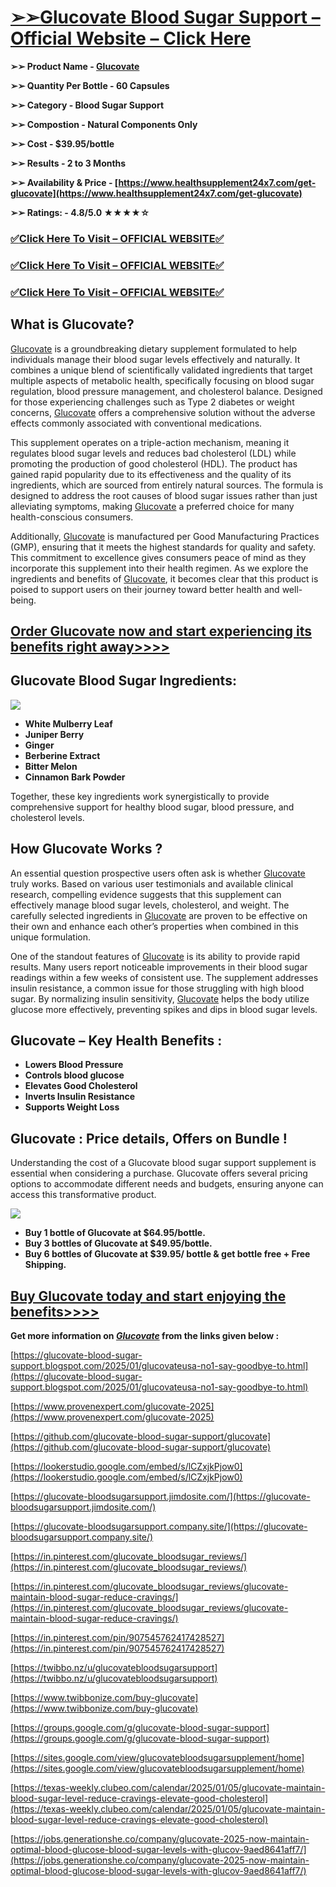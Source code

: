 # **[➢➢Glucovate Blood Sugar Support – Official Website – Click Here](https://www.healthsupplement24x7.com/get-glucovate)**

**➢➢ Product Name - [Glucovate](https://www.healthsupplement24x7.com/get-glucovate)**

**➢➢ Quantity Per Bottle - 60 Capsules**

**➢➢ Category - Blood Sugar Support**

**➢➢ Compostion - Natural Components Only**

**➢➢ Cost - $39.95/bottle**

**➢➢ Results - 2 to 3 Months**

**➢➢ Availability & Price - [https://www.healthsupplement24x7.com/get-glucovate](https://www.healthsupplement24x7.com/get-glucovate)**

**➢➢ Ratings: - 4.8/5.0 ★★★★☆**

### [✅**Click Here To Visit – OFFICIAL WEBSITE**✅](https://www.healthsupplement24x7.com/get-glucovate)

### [✅**Click Here To Visit – OFFICIAL WEBSITE**✅](https://www.healthsupplement24x7.com/get-glucovate)

### [✅**Click Here To Visit – OFFICIAL WEBSITE**✅](https://www.healthsupplement24x7.com/get-glucovate)

## **What is Glucovate?**

[Glucovate](https://glucovate-bloodsugarsupport.jimdosite.com/) is a groundbreaking dietary supplement formulated to help individuals manage their blood sugar levels effectively and naturally. It combines a unique blend of scientifically validated ingredients that target multiple aspects of metabolic health, specifically focusing on blood sugar regulation, blood pressure management, and cholesterol balance. Designed for those experiencing challenges such as Type 2 diabetes or weight concerns, [Glucovate](https://glucovate-bloodsugarsupport.company.site/) offers a comprehensive solution without the adverse effects commonly associated with conventional medications.

This supplement operates on a triple-action mechanism, meaning it regulates blood sugar levels and reduces bad cholesterol (LDL) while promoting the production of good cholesterol (HDL). The product has gained rapid popularity due to its effectiveness and the quality of its ingredients, which are sourced from entirely natural sources. The formula is designed to address the root causes of blood sugar issues rather than just alleviating symptoms, making [Glucovate](https://in.pinterest.com/glucovate_bloodsugar_reviews/) a preferred choice for many health-conscious consumers.

Additionally, [Glucovate](https://in.pinterest.com/glucovate_bloodsugar_reviews/glucovate-maintain-blood-sugar-reduce-cravings/) is manufactured per Good Manufacturing Practices (GMP), ensuring that it meets the highest standards for quality and safety. This commitment to excellence gives consumers peace of mind as they incorporate this supplement into their health regimen. As we explore the ingredients and benefits of [Glucovate](https://in.pinterest.com/pin/907545762417428527), it becomes clear that this product is poised to support users on their journey toward better health and well-being.

## [**Order Glucovate now and start experiencing its benefits right away>>>>**](https://www.healthsupplement24x7.com/get-glucovate)

## **Glucovate Blood Sugar Ingredients**:

[![](https://blogger.googleusercontent.com/img/b/R29vZ2xl/AVvXsEhgFdMvGMb-Q4lRIKLz4i_Q8cShWPA50jBZUiY_x0VrPYoRks1wOLmcz_YDYO_8MkBHKKReNpnNldQMTExlifX6VWXDvmh_mszUjciGamUIosAXjo7GQQGXpPTG-wWsJSttSusoi5c0KZgAbrYDdcH-3BRm1iP1Jp-WnMoDTp0dxsFPpMcfUJkoBlpxKfA/w640-h330/Glucovate%203.png)](https://www.healthsupplement24x7.com/get-glucovate)

- **White Mulberry Leaf**
- **Juniper Berry**
- **Ginger**
- **Berberine Extract**
- **Bitter Melon**
- **Cinnamon Bark Powder**

Together, these key ingredients work synergistically to provide comprehensive support for healthy blood sugar, blood pressure, and cholesterol levels.

## **How Glucovate Works ?**

An essential question prospective users often ask is whether [Glucovate](https://sites.google.com/view/glucovatebloodsugarsupplement/home) truly works. Based on various user testimonials and available clinical research, compelling evidence suggests that this supplement can effectively manage blood sugar levels, cholesterol, and weight. The carefully selected ingredients in [Glucovate](https://texas-weekly.clubeo.com/calendar/2025/01/05/glucovate-maintain-blood-sugar-level-reduce-cravings-elevate-good-cholesterol) are proven to be effective on their own and enhance each other’s properties when combined in this unique formulation.

One of the standout features of [Glucovate](https://colab.research.google.com/drive/1I3MtsxKqP9yGbXLeiiXqeMOR9LTvIsI9?usp=sharing) is its ability to provide rapid results. Many users report noticeable improvements in their blood sugar readings within a few weeks of consistent use. The supplement addresses insulin resistance, a common issue for those struggling with high blood sugar. By normalizing insulin sensitivity, [Glucovate](https://groups.google.com/g/glucovate-blood-sugar-support/c/imc8RylQuvU) helps the body utilize glucose more effectively, preventing spikes and dips in blood sugar levels.

## **Glucovate – Key Health Benefits :**

- **Lowers Blood Pressure**
- **Controls blood glucose**
- **Elevates Good Cholesterol**
- **Inverts Insulin Resistance**
- **Supports Weight Loss**

## **Glucovate : Price details, Offers on Bundle !**

Understanding the cost of a Glucovate blood sugar support supplement is essential when considering a purchase. Glucovate offers several pricing options to accommodate different needs and budgets, ensuring anyone can access this transformative product.

[![](https://blogger.googleusercontent.com/img/b/R29vZ2xl/AVvXsEgUiGGEH_zgEWqfM_0D6mEriu8gL7ti3EiAF-UG6Zr4JdYDjZtuOUTsug87-gP8NSPeR-FO79sO7R6uPsSdRVin6mgLLk8D_JXarYSUnD0VaGh27faOdR2Eyi87wXR58007s0A1ERS7XNxudGwWMK42n4XbC264p8kOMF5H-VCpfanL8w3hLhGDXIiMyqE/w640-h390/Screenshot%202025-01-06%20at%2010-14-49%20Glucovate.png)](https://www.healthsupplement24x7.com/get-glucovate)

- **Buy 1 bottle of Glucovate at $64.95/bottle.**
- **Buy 3 bottles of Glucovate at $49.95/bottle.**
- **Buy 6 bottles of Glucovate at $39.95/ bottle & get bottle free + Free Shipping.**

## [**Buy Glucovate today and start enjoying the benefits>>>>**](https://www.healthsupplement24x7.com/get-glucovate)

**Get more information on _[Glucovate](https://www.healthsupplement24x7.com/get-glucovate)_ from the links given below :**

[https://glucovate-blood-sugar-support.blogspot.com/2025/01/glucovateusa-no1-say-goodbye-to.html](https://glucovate-blood-sugar-support.blogspot.com/2025/01/glucovateusa-no1-say-goodbye-to.html)

[https://www.provenexpert.com/glucovate-2025](https://www.provenexpert.com/glucovate-2025)

[https://github.com/glucovate-blood-sugar-support/glucovate](https://github.com/glucovate-blood-sugar-support/glucovate)

[https://lookerstudio.google.com/embed/s/lCZxjkPjow0](https://lookerstudio.google.com/embed/s/lCZxjkPjow0)

[https://glucovate-bloodsugarsupport.jimdosite.com/](https://glucovate-bloodsugarsupport.jimdosite.com/)

[https://glucovate-bloodsugarsupport.company.site/](https://glucovate-bloodsugarsupport.company.site/)

[https://in.pinterest.com/glucovate_bloodsugar_reviews/](https://in.pinterest.com/glucovate_bloodsugar_reviews/)

[https://in.pinterest.com/glucovate_bloodsugar_reviews/glucovate-maintain-blood-sugar-reduce-cravings/](https://in.pinterest.com/glucovate_bloodsugar_reviews/glucovate-maintain-blood-sugar-reduce-cravings/)

[https://in.pinterest.com/pin/907545762417428527](https://in.pinterest.com/pin/907545762417428527)

[https://twibbo.nz/u/glucovatebloodsugarsupport](https://twibbo.nz/u/glucovatebloodsugarsupport)

[https://www.twibbonize.com/buy-glucovate](https://www.twibbonize.com/buy-glucovate)

[https://groups.google.com/g/glucovate-blood-sugar-support](https://groups.google.com/g/glucovate-blood-sugar-support)

[https://sites.google.com/view/glucovatebloodsugarsupplement/home](https://sites.google.com/view/glucovatebloodsugarsupplement/home)

[https://texas-weekly.clubeo.com/calendar/2025/01/05/glucovate-maintain-blood-sugar-level-reduce-cravings-elevate-good-cholesterol](https://texas-weekly.clubeo.com/calendar/2025/01/05/glucovate-maintain-blood-sugar-level-reduce-cravings-elevate-good-cholesterol)

[https://jobs.generationshe.co/company/glucovate-2025-now-maintain-optimal-blood-glucose-blood-sugar-levels-with-glucov-9aed8641aff7/](https://jobs.generationshe.co/company/glucovate-2025-now-maintain-optimal-blood-glucose-blood-sugar-levels-with-glucov-9aed8641aff7/)
